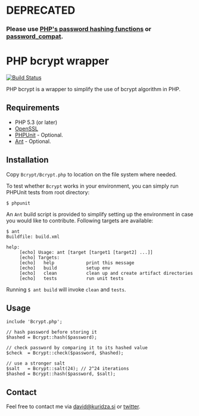 DEPRECATED
==========

### Please use [PHP's password hashing functions](http://php.net/password) or [password_compat](https://github.com/ircmaxell/password_compat).


PHP bcrypt wrapper
=======

[![Build Status](https://secure.travis-ci.org/davidkuridza/php-bcrypt-wrapper.png)](http://travis-ci.org/davidkuridza/php-bcrypt-wrapper)

PHP bcrypt is a wrapper to simplify the use of bcrypt algorithm in PHP.


Requirements
------------

* PHP 5.3 (or later)
* [OpenSSL](http://www.php.net/manual/en/openssl.requirements.php)
* [PHPUnit](https://github.com/sebastianbergmann/phpunit/) - Optional.
* [Ant](http://ant.apache.org/) - Optional.


Installation
------------

Copy `Bcrypt/Bcrypt.php` to location on the file system where needed.

To test whether `Bcrypt` works in your environment, you can simply run PHPUnit tests from root
directory:

    $ phpunit

An `Ant` build script is provided to simplify setting up the environment in case you would like to
contribute. Following targets are available:

    $ ant
    Buildfile: build.xml

    help:
         [echo] Usage: ant [target [target1 [target2] ...]]
         [echo] Targets:
         [echo]   help            print this message
         [echo]   build           setup env
         [echo]   clean           clean up and create artifact directories
         [echo]   tests           run unit tests

Running `$ ant build` will invoke `clean` and `tests`.


Usage
-------------

    include 'Bcrypt.php';

    // hash password before storing it
    $hashed = Bcrypt::hash($password);

    // check password by comparing it to its hashed value
    $check  = Bcrypt::check($password, $hashed);

    // use a stronger salt
    $salt   = Bcrypt::salt(24); // 2^24 iterations
    $hashed = Bcrypt::hash($password, $salt);


Contact
---------------------------------

Feel free to contact me via david@kuridza.si or [twitter](http://twitter.com/davidkuridza).
